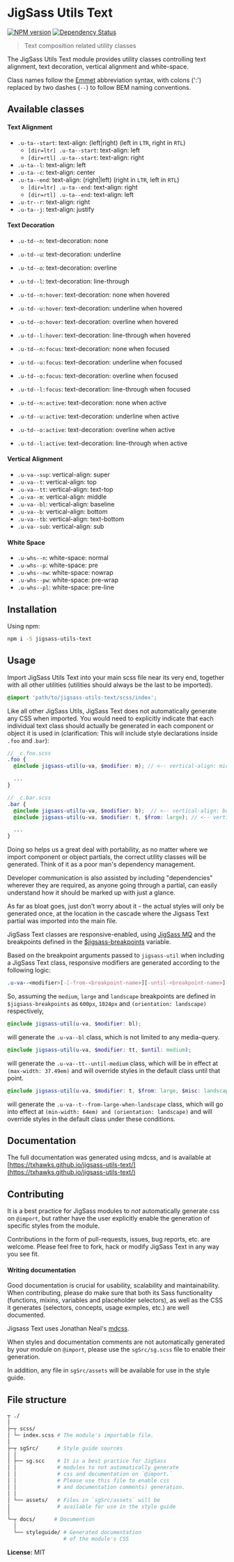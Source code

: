 # JigSass Utils Text
[![NPM version][npm-image]][npm-url]  [![Dependency Status][daviddm-image]][daviddm-url]   

 > Text composition related utility classes

The JigSass Utils Text module provides utility classes controlling text alignment, text decoration,
vertical alignment and white-space.

Class names follow the [Emmet](http://docs.emmet.io/cheat-sheet/) abbreviation
syntax, with colons (':') replaced by two dashes (`--`) to follow BEM naming
conventions.

## Available classes

#### Text Alignment

  - `.u-ta--start`: text-align: (left|right) (left in `LTR`, right in `RTL`)
    - `[dir=ltr] .u-ta--start`: text-align: left
    - `[dir=rtl] .u-ta--start`: text-align: right
  - `.u-ta--l`: text-align: left
  - `.u-ta--c`: text-align: center
  - `.u-ta--end`: text-align: (right|left) (right in `LTR`, left in `RTL`)
    - `[dir=ltr] .u-ta--end`: text-align: right
    - `[dir=rtl] .u-ta--end`: text-align: left
  - `.u-tr--r`: text-align: right
  - `.u-ta--j`: text-align: justify


#### Text Decoration

  - `.u-td--n`: text-decoration: none
  - `.u-td--u`: text-decoration: underline
  - `.u-td--o`: text-decoration: overline
  - `.u-td--l`: text-decoration: line-through


  - `.u-td--n:hover`: text-decoration: none when hovered
  - `.u-td--u:hover`: text-decoration: underline when hovered
  - `.u-td--o:hover`: text-decoration: overline when hovered
  - `.u-td--l:hover`: text-decoration: line-through when hovered


  - `.u-td--n:focus`: text-decoration: none when focused
  - `.u-td--u:focus`: text-decoration: underline when focused
  - `.u-td--o:focus`: text-decoration: overline when focused
  - `.u-td--l:focus`: text-decoration: line-through when focused


  - `.u-td--n:active`: text-decoration: none when active
  - `.u-td--u:active`: text-decoration: underline when active
  - `.u-td--o:active`: text-decoration: overline when active
  - `.u-td--l:active`: text-decoration: line-through when active


#### Vertical Alignment

  - `.u-va--sup`: vertical-align: super
  - `.u-va--t`: vertical-align: top
  - `.u-va--tt`: vertical-align: text-top
  - `.u-va--m`: vertical-align: middle
  - `.u-va--bl`: vertical-align: baseline
  - `.u-va--b`: vertical-align: bottom
  - `.u-va--tb`: vertical-align: text-bottom
  - `.u-va--sub`: vertical-align: sub


#### White Space

  - `.u-whs--n`: white-space: normal
  - `.u-whs--p`: white-space: pre
  - `.u-whs--nw`: white-space: nowrap
  - `.u-whs--pw`: white-space: pre-wrap
  - `.u-whs--pl`: white-space: pre-line


## Installation

Using npm:

```sh
npm i -S jigsass-utils-text
```

## Usage
Import JigSass Utils Text into your main scss file near its very end, together with all
other utilities (utilities should always be the last to be imported).

```scss
@import 'path/to/jigsass-utils-text/scss/index';
```

Like all other JigSass Utils, JigSass Text does not automatically generate any CSS
when imported. You would need to explicitly indicate that each individual text
class should actually be generated in each component or object it is used in
(clarification: This will include style declarations inside `.foo` and .`bar`):

```scss
// _c.foo.scss
.foo {
  @include jigsass-util(u-va, $modifier: m); // <-- vertical-align: middle

  ...
}
```

```scss
// _c.bar.scss
.bar {
  @include jigsass-util(u-va, $modifier: b);  // <-- vertical-align: bottom
  @include jigsass-util(u-va, $modifier: t, $from: large); // <-- vertical-align: top from large bp and on.

  ...
}
```

Doing so helps us a great deal with portability, as no matter where we import component or object
partials, the correct utility classes will be generated. Think of it as a poor man's dependency
management.

Developer communication is also assisted by including "dependencies" wherever they are required,
as anyone going through a partial, can easily understand how it should be marked up with just a
glance.

As far as bloat goes, just don't worry about it - the actual styles will only be generated once,
at the location in the cascade where the Jigsass Text partial was imported into the main file.


JigSass Text classes are responsive-enabled, using [JigSass MQ](https://txhawks.github.io/jigsass-tools-mq/)
and the breakpoints defined in the [$jigsass-breakpoints](https://txhawks.github.io/jigsass-tools-mq/#variable-jigsass-breakpoints) variable.

Based on the breakpoint arguments passed to `jigsass-util` when including a JigSass Text class,
responsive modifiers are generated according to the following logic:

```scss
.u-va--<modifier>[-[-from-<breakpoint-name>][-until-<breakpoint-name>][-misc-<breakpoint-name>]]
```

So, assuming the `medium`, `large` and `landscape` breakpoints are defined in `$jigsass-breakpoints`
as `600px`, `1024px` and `(orientation: landscape)` respectively,

```scss
@include jigsass-util(u-va, $modifier: bl);
```
will generate the `.u-va--bl` class, which is not limited to any media-query.

```scss
@include jigsass-util(u-va, $modifier: tt, $until: medium);
```

will generate the `.u-va--tt--until-medium` class, which will be in effect at
`(max-width: 37.49em)` and will override styles in the default class until that point.

```scss
@include jigsass-util(u-va, $modifier: t, $from: large, $misc: landscape);
```

will generate the `.u-va--t--from-large-when-landscape` class, which will go into
effect at `(min-width: 64em) and (orientation: landscape)` and will override styles in the default
class under these  conditions.


## Documentation

The full documentation was generated using mdcss, and is available at 
[https://txhawks.github.io/jigsass-utils-text/](https://txhawks.github.io/jigsass-utils-text/)

## Contributing

It is a best practice for JigSass modules to *not* automatically generate css on `@import`, but 
rather have the user explicitly enable the generation of specific styles from the module.

Contributions in the form of pull-requests, issues, bug reports, etc. are welcome.
Please feel free to fork, hack or modify JigSass Text in any way you see fit.

#### Writing documentation

Good documentation is crucial for usability, scalability and maintainability. When 
contributing, please do make sure that both its Sass functionality (functions, mixins, 
variables and placeholder selectors), as well as the CSS it generates (selectors, 
concepts, usage exmples, etc.) are well documented.

Jigsass Text uses Jonathan Neal's [mdcss](//github.com/jonathantneal/mdcss).

When styles and documentation comments are not automatically generated by your module on `@import`,
please use the `sgSrc/sg.scss` file to enable their generation.

In addition, any file in `sgSrc/assets` will be available for use in the style guide.



## File structure
```bash
┬ ./
│
├─┬ scss/ 
│ └─ index.scss # The module's importable file.
│
├─┬ sgSrc/      # Style guide sources
│ │
│ ├── sg.scc    # It is a best practice for JigSass 
│ │             # modules to not automatically generate 
│ │             # css and documentation on `@import.` 
│ │             # Please use this file to enable css
│ │             # and documentation comments) generation.
│ │
│ └── assets/   # Files in `sgSrc/assets` will be 
│               # available for use in the style guide
│
└─┬ docs/      # Documention
  │
  └── styleguide/ # Generated documentation 
                  # of the module's CSS
```

**License:** MIT



[npm-image]: https://badge.fury.io/js/jigsass-utils-text.svg
[npm-url]: https://npmjs.org/package/jigsass-utils-text

[daviddm-image]: https://david-dm.org/TxHawks/jigsass-utils-text.svg?theme=shields.io
[daviddm-url]: https://david-dm.org/TxHawks/jigsass-utils-text
